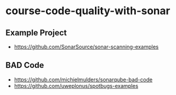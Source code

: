 # course-code-quality-with-sonar

## Example Project
- https://github.com/SonarSource/sonar-scanning-examples

## BAD Code
- https://github.com/michielmulders/sonarqube-bad-code
- https://github.com/uweplonus/spotbugs-examples
